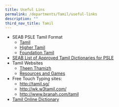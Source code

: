 ```yaml
---
title: Useful Lins
permalink: /departments/Tamil/useful-links
description: ""
third_nav_title: Tamil
---
```


<ul>
<li>
<div>SEAB PSLE Tamil Format</div>
<ul>
<li><a href="http://www.seab.gov.sg/content/syllabus/PSLE/2017_PSLE_Subject_info/0007_2017.pdf" target="_blank" rel="noopener">Tamil</a></li>
<li><a href="http://www.seab.gov.sg/content/syllabus/PSLE/2017_PSLE_Subject_info/0017_2017.pdf" target="_blank" rel="noopener">Higher Tamil</a></li>
<li><a href="http://www.seab.gov.sg/content/syllabus/PSLE/2017_PSLE_Subject_info/0027_2017.pdf" target="_blank" rel="noopener">Foundation Tamil</a></li>
</ul>
</li>
<li>
<div><a href="https://www.seab.gov.sg/docs/default-source/documents/list_of_dictionaries_for_examination.pdf?sfvrsn=cc8b47b6_4" target="_blank" rel="noopener">SEAB List of Approved Tamil Dictionaries for PSLE</a></div>
</li>
<li>
<div>Tamil Websites</div>
<ul>
<li><a href="https://www.mtl.moe.edu.sg/theenthamizh/primary.html" target="_blank" rel="noopener">Theen Thamizh</a></li>
<li><a href="http://www.kids.noolagam.com/" target="_blank" rel="noopener">Resources and Games</a></li>
</ul>
</li>
<li>
<div>Free Touch Typing sites:</div>
<ul>
<li><a href="http://tamil.sg/" target="_blank" rel="noopener">http://tamil.sg/</a></li>
<li><a href="http://wk.w3tamil.com/" target="_blank" rel="noopener">http://wk.w3tamil.com/</a></li>
<li>
<div><a href="http://www.branah.com/tamil" target="_blank" rel="noopener">http://www.branah.com/tamil</a></div>
</li>
</ul>
</li>
<li><a href="https://www.tamildict.com/english.php" target="_blank" rel="noopener">Tamil Online Dictionary</a></li>
</ul>